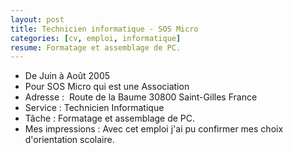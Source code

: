 ```yaml
---
layout: post
title: Technicien informatique - SOS Micro
categories: [cv, emploi, informatique]
resume: Formatage et assemblage de PC.
---
```

* De Juin à Août 2005
* Pour SOS Micro qui est une Association
* Adresse : ­ Route de la Baume­ 30800­ Saint-Gilles­ France
* Service : Technicien Informatique­
* Tâche : Formatage et assemblage de PC.
* Mes impressions : Avec cet emploi j'ai pu confirmer mes choix d'orientation scolaire.